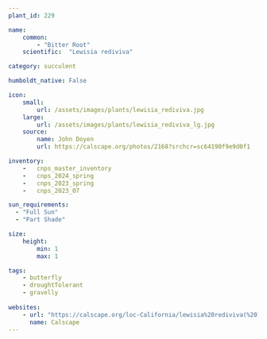 ```yaml
---
plant_id: 229 

name: 
    common: 
        - "Bitter Root"
    scientific:  "Lewisia rediviva"  

category: succulent

humboldt_native: False

icon: 
    small: 
        url: /assets/images/plants/lewisia_rediviva.jpg 
    large: 
        url: /assets/images/plants/lewisia_rediviva_lg.jpg 
    source: 
        name: John Doyen 
        url: https://calscape.org/photos/2168?srchcr=sc64190f9e9d0f1

inventory: 
    -   cnps_master_inventory
    -   cnps_2024_spring
    -   cnps_2023_spring
    -   cnps_2023_07 

sun_requirements:
  - "Full Sun"
  - "Part Shade"

size:
    height: 
        min: 1 
        max: 1 

tags:
    - butterfly
    - droughtTolerant
    - gravelly
 
websites: 
    - url: "https://calscape.org/loc-California/lewisia%20rediviva(%20)"
      name: Calscape
---
```








